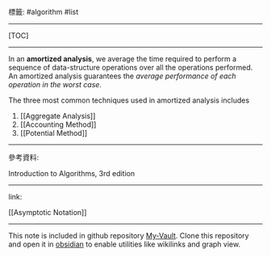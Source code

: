 標籤: #algorithm #list 

---

[TOC]

---

In an **amortized analysis**, we average the time required to perform a sequence of data-structure operations over all the operations performed. An amortized analysis guarantees the *average performance of each operation in the worst case*.

The three most common techniques used in amortized analysis includes

1. [[Aggregate Analysis]]
2. [[Accounting Method]]
3. [[Potential Method]]

---

參考資料:

Introduction to Algorithms, 3rd edition

---

link:

[[Asymptotic Notation]]

---

This note is included in github repository [My-Vault](https://github.com/LittleD3092/My-Vault.git). Clone this repository and open it in [obsidian](https://obsidian.md/) to enable utilities like wikilinks and graph view.